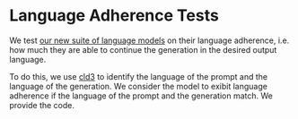 # Language Adherence Tests

We test [our new suite of language models](https://huggingface.co/collections/PleIAs/common-models-674cd0667951ab7c4ef84cc4) on their language adherence, i.e. how much they are able to continue the generation in the desired output language.

To do this, we use [cld3](https://github.com/google/cld3) to identify the language of the prompt and the language of the generation. We consider the model to exibit language adherence if the language of the prompt and the generation match. We provide the code.
